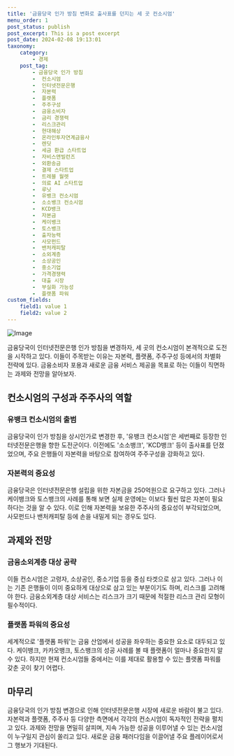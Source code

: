 ```yaml
---
title: '금융당국 인가 방침 변화로 출사표를 던지는 세 곳 컨소시엄'
menu_order: 1
post_status: publish
post_excerpt: This is a post excerpt
post_date: 2024-02-08 19:13:01
taxonomy:
    category:
        - 경제
    post_tag:
        - 금융당국 인가 방침
        -  컨소시엄
        -  인터넷전문은행
        -  자본력
        -  플랫폼
        -  주주구성
        -  금융소비자
        -  금리 경쟁력
        -  리스크관리
        -  현대해상
        -  온라인투자연계금융사
        -  렌딧
        -  세금 환급 스타트업
        -  자비스앤빌런즈
        -  외환송금
        -  결제 스타트업
        -  트레블 월렛
        -  의료 AI 스타트업
        -  루닛
        -  유뱅크 컨소시엄
        -  소소뱅크 컨소시엄
        -  KCD뱅크
        -  자본금
        -  케이뱅크
        -  토스뱅크
        -  출자능력
        -  사모펀드
        -  밴처캐피탈
        -  소외계층
        -  소상공인
        -  중소기업
        -  가격경쟁력
        -  대출 시장
        -  부실화 가능성
        -  플랫폼 파워
custom_fields:
    field1: value 1
    field2: value 2
---
```


![Image](https://imgnews.pstatic.net/image/648/2024/02/08/0000023216_001_20240208111601637.jpg?type=w647)

금융당국이 인터넷전문은행 인가 방침을 변경하자, 세 곳의 컨소시엄이 본격적으로 도전을 시작하고 있다. 이들이 주목받는 이유는 자본력, 플랫폼, 주주구성 등에서의 차별화 전략에 있다. 금융소비자 포용과 새로운 금융 서비스 제공을 목표로 하는 이들이 직면하는 과제와 전망을 알아보자.
## 컨소시엄의 구성과 주주사의 역할
### 유뱅크 컨소시엄의 출범
금융당국이 인가 방침을 상시인가로 변경한 후, '유뱅크 컨소시엄'은 세번째로 등장한 인터넷전문은행을 향한 도전군이다. 이전에도 '소소뱅크', 'KCD뱅크' 등이 출사표를 던졌었으며, 주요 은행들이 자본력을 바탕으로 참여하여 주주구성을 강화하고 있다.
### 자본력의 중요성
금융당국은 인터넷전문은행 설립을 위한 자본금을 250억원으로 요구하고 있다. 그러나 케이뱅크와 토스뱅크의 사례를 통해 보면 실제 운영에는 이보다 훨씬 많은 자본이 필요하다는 것을 알 수 있다. 이로 인해 자본력을 보유한 주주사의 중요성이 부각되었으며, 사모펀드나 밴처캐피탈 등에 손을 내밀게 되는 경우도 있다.
## 과제와 전망
### 금융소외계층 대상 공략
이들 컨소시엄은 고령자, 소상공인, 중소기업 등을 중심 타겟으로 삼고 있다. 그러나 이는 기존 은행들이 이미 중요하게 대상으로 삼고 있는 부분이기도 하며, 리스크를 고려해야 한다. 금융소외계층 대상 서비스는 리스크가 크기 때문에 적절한 리스크 관리 모형이 필수적이다.
### 플랫폼 파워의 중요성
세계적으로 '플랫폼 파워'는 금융 산업에서 성공을 좌우하는 중요한 요소로 대두되고 있다. 케이뱅크, 카카오뱅크, 토스뱅크의 성공 사례를 볼 때 플랫폼이 얼마나 중요한지 알 수 있다. 하지만 현재 컨소시엄들 중에서는 이를 제대로 활용할 수 있는 플랫폼 파워를 갖춘 곳이 찾기 어렵다.
## 마무리
금융당국의 인가 방침 변경으로 인해 인터넷전문은행 시장에 새로운 바람이 불고 있다. 자본력과 플랫폼, 주주사 등 다양한 측면에서 각각의 컨소시엄이 독자적인 전략을 펼치고 있다. 과제와 전망을 면밀히 살피며, 지속 가능한 성공을 이루어낼 수 있는 컨소시엄이 누구일지 관심이 쏠리고 있다. 새로운 금융 패러다임을 이끌어낼 주요 플레이어로서 그 행보가 기대된다.

